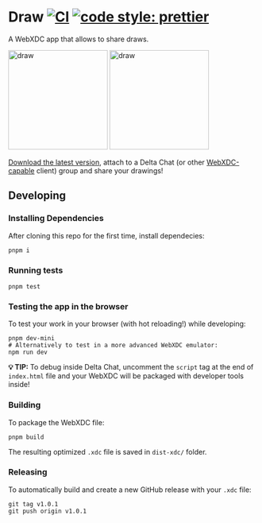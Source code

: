 # Draw [![CI](https://github.com/webxdc/draw.xdc/actions/workflows/ci.yml/badge.svg)](https://github.com/webxdc/draw.xdc/actions/workflows/ci.yml) [![code style: prettier](https://img.shields.io/badge/code_style-prettier-ff69b4.svg?style=flat-square)](https://github.com/prettier/prettier)

A WebXDC app that allows to share draws.

<img width="200" alt="draw" src="https://github.com/webxdc/draw.xdc/raw/main/assets/capture-1.jpg"> <img width="200" alt="draw" src="https://github.com/webxdc/draw.xdc/raw/main/assets/capture-2.jpg">

[Download the latest version](https://github.com/webxdc/draw.xdc/releases/latest/download/draw.xdc), attach to a Delta Chat (or other [WebXDC-capable](https://webxdc.org) client) group and share your drawings!

## Developing

### Installing Dependencies

After cloning this repo for the first time, install dependecies:

```
pnpm i
```

### Running tests

```
pnpm test
```

### Testing the app in the browser

To test your work in your browser (with hot reloading!) while developing:

```
pnpm dev-mini
# Alternatively to test in a more advanced WebXDC emulator:
npm run dev
```

**💡 TIP:** To debug inside Delta Chat, uncomment the `script` tag at the end of
`index.html` file and your WebXDC will be packaged with developer tools inside!

### Building

To package the WebXDC file:

```
pnpm build
```

The resulting optimized `.xdc` file is saved in `dist-xdc/` folder.

### Releasing

To automatically build and create a new GitHub release with your `.xdc` file:

```
git tag v1.0.1
git push origin v1.0.1
```
